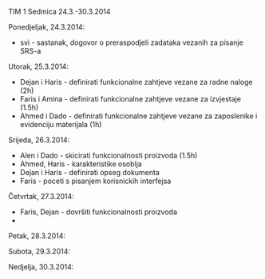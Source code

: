TIM 1
Sedmica 24.3.-30.3.2014

Ponedjeljak, 24.3.2014:
- svi - sastanak, dogovor o preraspodjeli zadataka vezanih za pisanje SRS-a

Utorak, 25.3.2014:
- Dejan i Haris - definirati funkcionalne zahtjeve vezane za radne naloge (2h)
- Faris i Amina - definirati funkcionalne zahtjeve vezane za izvjestaje (1.5h)
- Ahmed i Dado - definirati funkcionalne zahtjeve vezane za zaposlenike i evidenciju materijala (1h)

Srijeda, 26.3.2014:
- Alen i Dado - skicirati funkcionalnosti proizvoda (1.5h)
- Ahmed, Haris - karakteristike osoblja
- Dejan i Haris - definirati opseg dokumenta
- Faris - poceti s pisanjem korisnickih interfejsa

Četvrtak, 27.3.2014:
- Faris, Dejan - dovršiti funkcionalnosti proizvoda
- 

Petak, 28.3.2014:


Subota, 29.3.2014:


Nedjelja, 30.3.2014: